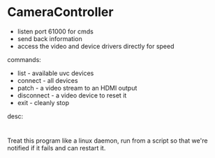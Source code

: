 # CameraController
- listen port 61000 for cmds
- send back information
- access the video and device drivers directly for speed

commands:
- list -  available uvc devices
- connect - all devices
- patch - a video stream to an HDMI output
- disconnect - a video device to reset it
- exit - cleanly stop

desc:
#
Treat this program like a linux daemon, run from a script so that we're notified if it fails and can restart it.
